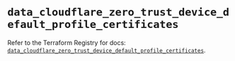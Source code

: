 # `data_cloudflare_zero_trust_device_default_profile_certificates`

Refer to the Terraform Registry for docs: [`data_cloudflare_zero_trust_device_default_profile_certificates`](https://registry.terraform.io/providers/cloudflare/cloudflare/5.7.1/docs/data-sources/zero_trust_device_default_profile_certificates).
